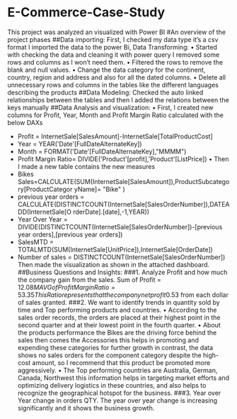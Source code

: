 # E-Commerce-Case-Study
This project was analyzed an visualized with Power BI
#An overview of the project phases 
##Data importing: 
First, I checked my data type it’s a csv format I imported the data to the power Bi,
Data Transforming:
• Started with checking the data and cleaning it with power query I removed some rows 
and columns as I won’t need them.
• Filtered the rows to remove the blank and null values.
• Change the data category for the continent, country, region and address and also for all 
the dated columns.
• Delete all unnecessary rows and columns in the tables like the different languages 
describing the products 
##Data Modeling: 
Checked the auto linked relationships between the tables and then I added the relations
between the keys manually
##Data Analysis and visualization: 
• First, I created new columns for Profit, Year, Month and Profit Margin Ratio calculated 
with the below DAXs
- Profit = InternetSale[SalesAmount]-InternetSale[TotalProductCost]
- Year = YEAR('Date'[FullDateAlternateKey])
- Month = FORMAT('Date'[FullDateAlternateKey],"MMMM")
- Profit Margin Ratio= DIVIDE('Product'[profit],'Product'[ListPrice])
• Then I made a new table contains the new measures
- Bikes
Sales=CALCULATE(SUM(InternetSale[SalesAmount]),ProductSubcategory[ProductCategor
yName]= "Bike" )
- previous year orders = 
CALCULATE(DISTINCTCOUNT(InternetSale[SalesOrderNumber]),DATEADD(InternetSale[O
rderDate].[date],-1,YEAR))
- Year Over Year = DIVIDE(DISTINCTCOUNT(InternetSale[SalesOrderNumber])-[previous 
year orders],[previous year orders])
- SalesMTD = TOTALMTD(SUM(InternetSale[UnitPrice]),InternetSale[OrderDate])
- Number of sales = DISTINCTCOUNT(InternetSale[SalesOrderNumber]) 
Then made the visualization as shown in the attached dashboard.
##Business Questions and Insights: 
###1. Analyze Profit and how much the company gain from the sales. 
Sum of Profit = $12.08 M
AVG of Profit Margin Ratio= 53.35%
This Ratio represents that the company net profit 0.53$ from each dollar of sales granted.
###2. We want to identify trends in quantity sold by time and Top performing products and 
countries. 
• According to the sales order records, the orders are placed at their highest point in the 
second quarter and at their lowest point in the fourth quarter.
• About the products performance the Bikes are the driving force behind the sales then 
comes the Accessories this helps in promoting and expending these categories for further 
growth in contrast, the data shows no sales orders for the component category despite 
the high-cost amount, so I recommend that this product be promoted more aggressively.
• The Top performing countries are Australia, German, Canada, Northwest this information 
helps in targeting market efforts and optimizing delivery logistics in these countries, and 
also helps to recognize the geographical hotspot for the business.
###3. Year over Year change in orders QTY. 
The year over year change is increasing significantly and it shows the business growth.
